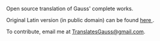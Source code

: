 Open source translation of Gauss' complete works. <br>

Original Latin version (in public domain) can be found <a href="https://gdz.sub.uni-goettingen.de/id/PPN235957348"> here </a>. <br>

To contribute, email me at TranslatesGauss@gmail.com.
